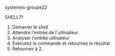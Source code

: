 systemes-groupe22

SHELL??

1. Démarrer le shell
2. Attendre l'entrée de l'utilisateur
3. Analyser l'entrée utilisateur
4. Exécutez la commande et retournez le résultat
5. Retournez à 2.

 
